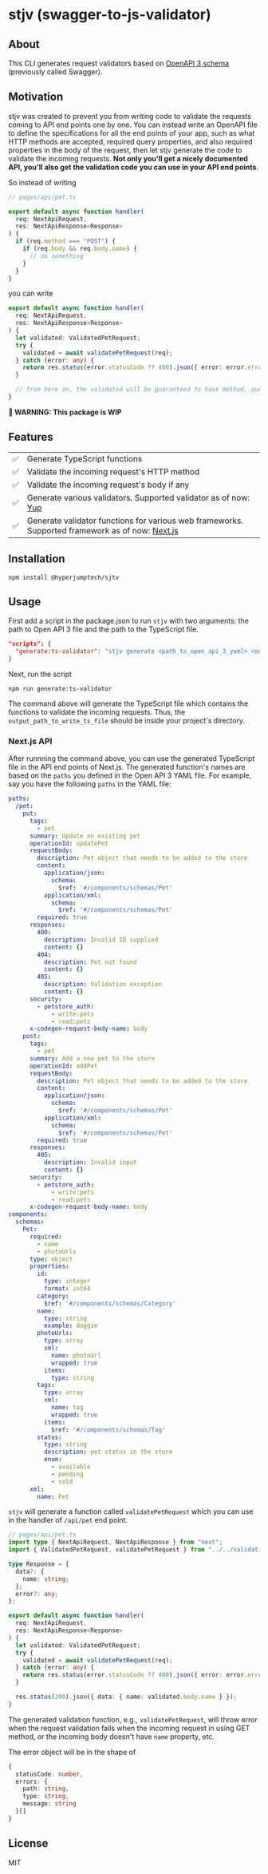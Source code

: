# stjv (swagger-to-js-validator)

## About

This CLI generates request validators based on [OpenAPI 3 schema](https://swagger.io/docs/specification/about/) (previously called Swagger).

## Motivation

stjv was created to prevent you from writing code to validate the requests coming to API end points one by one. You can instead write an OpenAPI file to define the specifications for all the end points of your app, such as what HTTP methods are accepted, required query properties, and also required properties in the body of the request, then let stjv generate the code to validate the incoming requests. **Not only you'll get a nicely documented API, you'll also get the validation code you can use in your API end points**.

So instead of writing

```typescript
// pages/api/pet.ts

export default async function handler(
  req: NextApiRequest,
  res: NextApiResponse<Response>
) {
  if (req.method === "POST") {
    if (req.body && req.body.name) {
      // do something
    }
  }
}
```

you can write

```typescript
export default async function handler(
  req: NextApiRequest,
  res: NextApiResponse<Response>
) {
  let validated: ValidatedPetRequest;
  try {
    validated = await validatePetRequest(req);
  } catch (error: any) {
    return res.status(error.statusCode ?? 400).json({ error: error.errors });
  }

  // from here on, the validated will be guaranteed to have method, query, and body. Not optional anymore.
}
```


**:construction: WARNING: This package is WIP**

## Features

|  |  |
| --- | ----------- |
| ✅  | Generate TypeScript functions                                                                                          |
| ✅  | Validate the incoming request's HTTP method                                                                            |
| ✅  | Validate the incoming request's body if any                                                                            |
| ✅  | Generate various validators. Supported validator as of now: [Yup](https://github.com/jquense/yup)                      |
| ✅  | Generate validator functions for various web frameworks. Supported framework as of now: [Next.js](https://nextjs.org/) |

## Installation

```sh-session
npm install @hyperjumptech/sjtv
```

## Usage

First add a script in the package.json to run `stjv` with two arguments: the path to Open API 3 file and the path to the TypeScript file.

```json
"scripts": {
  "generate:ts-validator": "stjv generate <path_to_open_api_3_yaml> <output_path_to_write_ts_file>"
}
```

Next, run the script

```sh-session
npm run generate:ts-validator
```

The command above will generate the TypeScript file which contains the functions to validate the incoming requests. Thus, the `output_path_to_write_ts_file` should be inside your project's directory.

### Next.js API

After runnning the command above, you can use the generated TypeScript file in the API end points of Next.js. The generated function's names are based on the `paths` you defined in the Open API 3 YAML file. For example, say you have the following `paths` in the YAML file:

```yaml
paths:
  /pet:
    put:
      tags:
        - pet
      summary: Update an existing pet
      operationId: updatePet
      requestBody:
        description: Pet object that needs to be added to the store
        content:
          application/json:
            schema:
              $ref: '#/components/schemas/Pet'
          application/xml:
            schema:
              $ref: '#/components/schemas/Pet'
        required: true
      responses:
        400:
          description: Invalid ID supplied
          content: {}
        404:
          description: Pet not found
          content: {}
        405:
          description: Validation exception
          content: {}
      security:
        - petstore_auth:
            - write:pets
            - read:pets
      x-codegen-request-body-name: body
    post:
      tags:
        - pet
      summary: Add a new pet to the store
      operationId: addPet
      requestBody:
        description: Pet object that needs to be added to the store
        content:
          application/json:
            schema:
              $ref: '#/components/schemas/Pet'
          application/xml:
            schema:
              $ref: '#/components/schemas/Pet'
        required: true
      responses:
        405:
          description: Invalid input
          content: {}
      security:
        - petstore_auth:
            - write:pets
            - read:pets
      x-codegen-request-body-name: body
components:
  schemas:
    Pet:
      required:
        - name
        - photoUrls
      type: object
      properties:
        id:
          type: integer
          format: int64
        category:
          $ref: '#/components/schemas/Category'
        name:
          type: string
          example: doggie
        photoUrls:
          type: array
          xml:
            name: photoUrl
            wrapped: true
          items:
            type: string
        tags:
          type: array
          xml:
            name: tag
            wrapped: true
          items:
            $ref: '#/components/schemas/Tag'
        status:
          type: string
          description: pet status in the store
          enum:
            - available
            - pending
            - sold
      xml:
        name: Pet
```

`stjv` will generate a function called `validatePetRequest` which you can use in the handler of `/api/pet` end point.

```typescript
// pages/api/pet.ts
import type { NextApiRequest, NextApiResponse } from "next";
import { ValidatedPetRequest, validatePetRequest } from "../../validation"; // path to the generated TypeScript file

type Response = {
  data?: {
    name: string;
  };
  error?: any;
};

export default async function handler(
  req: NextApiRequest,
  res: NextApiResponse<Response>
) {
  let validated: ValidatedPetRequest;
  try {
    validated = await validatePetRequest(req);
  } catch (error: any) {
    return res.status(error.statusCode ?? 400).json({ error: error.errors });
  }

  res.status(200).json({ data: { name: validated.body.name } });
}
```

The generated validation function, e.g., `validatePetRequest`, will throw error when the request validation fails when the incoming request in using GET method, or the incoming body doesn't have `name` property, etc.

The error object will be in the shape of

```typescript
{
  statusCode: number,
  errors: {
    path: string,
    type: string,
    message: string
  }[]
}
```

## License

MIT
